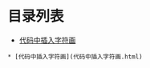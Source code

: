 
# 目录列表
* [代码中插入字符画](代码中插入字符画.html)


```mind:height=300,title=内容概要,color
* [代码中插入字符画](代码中插入字符画.html)
```
